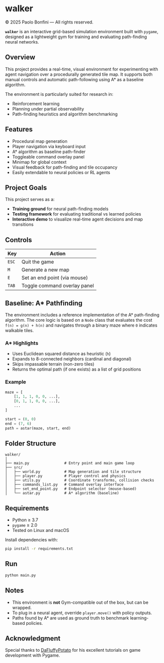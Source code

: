 # walker

© 2025 Paolo Bonfini — All rights reserved.


**`walker`** is an interactive grid-based simulation environment built with `pygame`, designed as a lightweight gym for training and evaluating path-finding neural networks.

## Overview

This project provides a real-time, visual environment for experimenting with agent navigation over a procedurally generated tile map. It supports both manual controls and automatic path-following using A* as a baseline algorithm.

The environment is particularly suited for research in:
- Reinforcement learning
- Planning under partial observability
- Path-finding heuristics and algorithm benchmarking

## Features

- Procedural map generation
- Player navigation via keyboard input
- A* algorithm as baseline path-finder
- Toggleable command overlay panel
- Minimap for global context
- Visual feedback for path-finding and tile occupancy
- Easily extendable to neural policies or RL agents

## Project Goals

This project serves as a:
- **Training ground** for neural path-finding models
- **Testing framework** for evaluating traditional vs learned policies
- **Interactive demo** to visualize real-time agent decisions and map transitions

## Controls

| Key       | Action                          |
|-----------|---------------------------------|
| `ESC`     | Quit the game                   |
| `M`       | Generate a new map              |
| `E`       | Set an end point (via mouse)    |
| `TAB`     | Toggle command overlay panel    |

## Baseline: A* Pathfinding

The environment includes a reference implementation of the A* path-finding algorithm. The core logic is based on a `Node` class that evaluates the cost `f(n) = g(n) + h(n)` and navigates through a binary maze where `0` indicates walkable tiles.

### A* Highlights

- Uses Euclidean squared distance as heuristic (`h`)
- Expands to 8-connected neighbors (cardinal and diagonal)
- Skips impassable terrain (non-zero tiles)
- Returns the optimal path (if one exists) as a list of grid positions

### Example

```python
maze = [
    [1, 1, 1, 0, 0, ...],
    [0, 1, 1, 0, 0, ...],
    ...
]

start = (0, 0)
end = (7, 6)
path = astar(maze, start, end)
```

## Folder Structure

```
walker/
│
├── main.py                # Entry point and main game loop
├── src/
│   ├── world.py           # Map generation and tile structure
│   ├── player.py          # Player control and physics
│   ├── utils.py           # Coordinate transforms, collision checks
│   ├── commands_list.py   # Command overlay interface
│   ├── set_end_point.py   # Endpoint selector (mouse-based)
│   └── astar.py           # A* algorithm (baseline)
```

## Requirements

- Python ≥ 3.7  
- `pygame` ≥ 2.0  
- Tested on Linux and macOS

Install dependencies with:

```bash
pip install -r requirements.txt
```

## Run

```bash
python main.py
```

## Notes

- This environment is **not** Gym-compatible out of the box, but can be wrapped.
- To plug in a neural agent, override `player.move()` with policy outputs.
- Paths found by A* are used as ground truth to benchmark learning-based policies.

## Acknowledgment

Special thanks to [DaFluffyPotato](https://www.youtube.com/@DaFluffyPotato) for his excellent tutorials on game development with Pygame.
